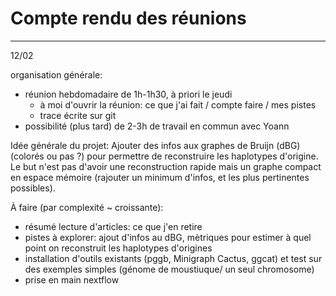 # Compte rendu des réunions
__________________
12/02

organisation générale:
- réunion hebdomadaire de 1h-1h30, à priori le jeudi
    - à moi d'ouvrir la réunion: ce que j'ai fait / compte faire / mes pistes
    - trace écrite sur git
- possibilité (plus tard) de 2-3h de travail en commun avec Yoann

Idée générale du projet:
Ajouter des infos aux graphes de Bruijn (dBG) (colorés ou pas ?) pour permettre de reconstruire les haplotypes d'origine. Le but n'est pas d'avoir une reconstruction rapide mais un graphe compact en espace mémoire (rajouter un minimum d'infos, et les plus pertinentes possibles).

À faire (par complexité ~ croissante):
- résumé lecture d'articles: ce que j'en retire
- pistes à explorer: ajout d'infos au dBG, mètriques pour estimer à quel point on reconstruit les haplotypes d'origines
- installation d'outils existants (pggb, Minigraph Cactus, ggcat) et test sur des exemples simples (génome de moustiuque/ un seul chromosome)
- prise en main nextflow
